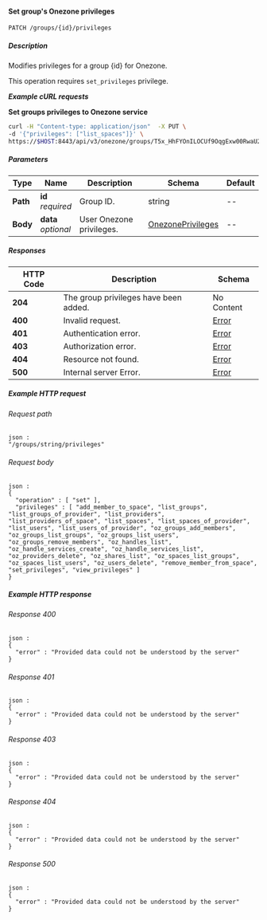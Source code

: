 
<a name="set_group_onezone_privileges"></a>
#### Set group's Onezone privileges
```
PATCH /groups/{id}/privileges
```


##### Description
Modifies privileges for a group {id} for Onezone.

This operation requires `set_privileges` privilege.

***Example cURL requests***

**Set groups privileges to Onezone service**
```bash
curl -H "Content-type: application/json"  -X PUT \
-d '{"privileges": ["list_spaces"]}' \
https://$HOST:8443/api/v3/onezone/groups/T5x_HhFYOnILOCUf9OqgExw00RwaU2MXT5122oWk_sM/privileges
```


##### Parameters

|Type|Name|Description|Schema|Default|
|---|---|---|---|---|
|**Path**|**id**  <br>*required*|Group ID.|string|--|
|**Body**|**data**  <br>*optional*|User Onezone privileges.|[OnezonePrivileges](../definitions/OnezonePrivileges.md#onezoneprivileges)|--|


##### Responses

|HTTP Code|Description|Schema|
|---|---|---|
|**204**|The group privileges have been added.|No Content|
|**400**|Invalid request.|[Error](../definitions/Error.md#error)|
|**401**|Authentication error.|[Error](../definitions/Error.md#error)|
|**403**|Authorization error.|[Error](../definitions/Error.md#error)|
|**404**|Resource not found.|[Error](../definitions/Error.md#error)|
|**500**|Internal server Error.|[Error](../definitions/Error.md#error)|


##### Example HTTP request

###### Request path
```
json :
"/groups/string/privileges"
```


###### Request body
```
json :
{
  "operation" : [ "set" ],
  "privileges" : [ "add_member_to_space", "list_groups", "list_groups_of_provider", "list_providers", "list_providers_of_space", "list_spaces", "list_spaces_of_provider", "list_users", "list_users_of_provider", "oz_groups_add_members", "oz_groups_list_groups", "oz_groups_list_users", "oz_groups_remove_members", "oz_handles_list", "oz_handle_services_create", "oz_handle_services_list", "oz_providers_delete", "oz_shares_list", "oz_spaces_list_groups", "oz_spaces_list_users", "oz_users_delete", "remove_member_from_space", "set_privileges", "view_privileges" ]
}
```


##### Example HTTP response

###### Response 400
```
json :
{
  "error" : "Provided data could not be understood by the server"
}
```


###### Response 401
```
json :
{
  "error" : "Provided data could not be understood by the server"
}
```


###### Response 403
```
json :
{
  "error" : "Provided data could not be understood by the server"
}
```


###### Response 404
```
json :
{
  "error" : "Provided data could not be understood by the server"
}
```


###### Response 500
```
json :
{
  "error" : "Provided data could not be understood by the server"
}
```



